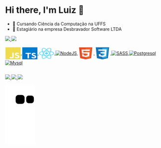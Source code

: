 # Hi there, I'm Luiz 👋

- 🔭 Cursando Ciência da Computação na UFFS
- 🌱 Estagiário na empresa Desbravador Software LTDA

<div>
  <a href="https://github.com/Lugui14">
   
  <img height="180em" src="https://github-readme-stats.vercel.app/api?username=Lugui14&show_icons=true&theme=merko&include_all_commits=true&count_private=true"/>
    
  <img height="180em" src="https://github-readme-stats.vercel.app/api/top-langs/?username=Lugui14&layout=compact&langs_count=7&theme=merko"/>
</div>
  
<div style="display: inline_block"><br>
  
  <img align="center" alt="Js" height="40" width="50" src="https://raw.githubusercontent.com/devicons/devicon/master/icons/javascript/javascript-plain.svg">
  <img align="center" alt="Ts" height="40" width="50" src="https://raw.githubusercontent.com/devicons/devicon/master/icons/typescript/typescript-plain.svg">
  <img align="center" alt="React" height="40" width="50" src="https://raw.githubusercontent.com/devicons/devicon/master/icons/react/react-original.svg">
  <img align="center" alt="NodeJS" height="40" width="50" src="https://cdn.jsdelivr.net/gh/devicons/devicon/icons/nodejs/nodejs-original.svg">
  
  <img align="center" alt="HTML" height="40" width="50" src="https://raw.githubusercontent.com/devicons/devicon/master/icons/html5/html5-original.svg">
  <img align="center" alt="CSS" height="40" width="50" src="https://raw.githubusercontent.com/devicons/devicon/master/icons/css3/css3-original.svg">
  <img align="center" alt="SASS" height="40" width="45" src="https://cdn.jsdelivr.net/gh/devicons/devicon/icons/sass/sass-original.svg" />
          
  
  <img align="center" alt="Postgresql" height="40" width="50" src="https://cdn.jsdelivr.net/gh/devicons/devicon/icons/postgresql/postgresql-original-wordmark.svg" />
  <img align="center" alt="Mysql" height="40" width="50" src="https://cdn.jsdelivr.net/gh/devicons/devicon/icons/mysql/mysql-original-wordmark.svg" />

</div>
  
  ##
  
<div style="display: inline_block"> 
  <a href="https://www.instagram.com/luizguizl" target="_blank">
    <img src="https://img.shields.io/badge/-Instagram-%23E4405F?style=for-the-badge&logo=instagram&logoColor=white" target="_blank">
  </a>
  <a href="mailto:zanelallopes9977@gmail.com">
    <img src="https://img.shields.io/badge/-Gmail-%23333?style=for-the-badge&logo=gmail&logoColor=white" target="_blank">
  </a>  
  <a href="https://www.linkedin.com/in/luiz-guilherme-zanella-lopes-b929791b0/" target="_blank">
    <img src="https://img.shields.io/badge/-LinkedIn-%230077B5?style=for-the-badge&logo=linkedin&logoColor=white" target="_blank">
  </a> 
</div>
  
![Snake animation](https://github.com/Lugui14/Lugui14/blob/output/github-contribution-grid-snake.svg)

